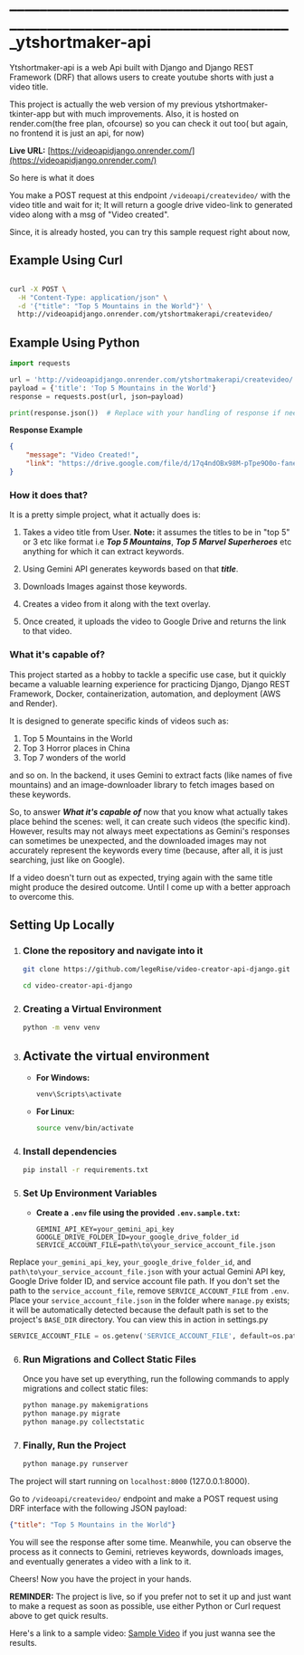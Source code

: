 # ___________________________________________________________________________ytshortmaker-api

Ytshortmaker-api is a web Api built with Django and Django REST Framework (DRF) that allows users to create youtube shorts with just a video title.

This project is actually the web version of my previous ytshortmaker-tkinter-app but with much improvements. Also, it is hosted on render.com(the free plan, ofcourse) so you can check it out too( but again, no frontend it is just an api, for now)

**Live URL:** [https://videoapidjango.onrender.com/](https://videoapidjango.onrender.com/)

So here is what it does

You make a POST request at this endpoint `/videoapi/createvideo/` with the video title and wait for it; It will return a google drive video-link to generated video along with a msg of "Video created".

Since, it is already hosted, you can try this sample request right about now,


## Example Using Curl

```sh

curl -X POST \
  -H "Content-Type: application/json" \
  -d '{"title": "Top 5 Mountains in the World"}' \
  http://videoapidjango.onrender.com/ytshortmakerapi/createvideo/
```

## Example Using Python
```python
import requests

url = 'http://videoapidjango.onrender.com/ytshortmakerapi/createvideo/'
payload = {'title': 'Top 5 Mountains in the World'}
response = requests.post(url, json=payload)

print(response.json())  # Replace with your handling of response if needed
```


**Response Example**

```json
{
    "message": "Video Created!",
    "link": "https://drive.google.com/file/d/17q4ndOBx98M-pTpe9O0o-faneRxA9hkx/view?usp=drivesdk"
}
```

### How it does that?

It is a pretty simple project, what it actually does is:

1. Takes a video title from User. **Note:** it assumes the titles to be in "top 5" or 3 etc like format i.e ***Top 5 Mountains***, ***Top 5 Marvel Superheroes*** etc anything for which it can extract keywords.
   
2. Using Gemini API generates keywords based on that ***title***.

3. Downloads Images against those keywords.

4. Creates a video from it along with the text overlay.

5. Once created, it uploads the video to Google Drive and returns the link to that video.



### What it's capable of?

This project started as a hobby to tackle a specific use case, but it quickly became a valuable learning experience for practicing Django, Django REST Framework, Docker, containerization, automation, and deployment (AWS and Render).

It is designed to generate specific kinds of videos such as:
1. Top 5 Mountains in the World
2. Top 3 Horror places in China
3. Top 7 wonders of the world

and so on. In the backend, it uses Gemini to extract facts (like names of five mountains) and an image-downloader library to fetch images based on these keywords.

So, to answer ***What it's capable of*** now that you know what actually takes place behind the scenes: well, it can create such videos (the specific kind). However, results may not always meet expectations as Gemini's responses can sometimes be unexpected, and the downloaded images may not accurately represent the keywords every time (because, after all, it is just searching, just like on Google).

If a video doesn't turn out as expected, trying again with the same title might produce the desired outcome. Until I come up with a better approach to overcome this.




## Setting Up Locally

1. ### Clone the repository and navigate into it
   ```sh
   git clone https://github.com/legeRise/video-creator-api-django.git
   ```
   ```sh
   cd video-creator-api-django
   ```

2. ### Creating a Virtual Environment

    ```sh
   python -m venv venv
    ```

3. ## Activate the virtual environment

   - **For Windows:**
     ```sh
     venv\Scripts\activate
     ```

   - **For Linux:**
     ```sh
     source venv/bin/activate
     ```


4. ### Install dependencies
   ```sh
   pip install -r requirements.txt
   ```

5. ### Set Up Environment Variables

   - **Create a `.env` file using the provided `.env.sample.txt`:**

     ```
     GEMINI_API_KEY=your_gemini_api_key
     GOOGLE_DRIVE_FOLDER_ID=your_google_drive_folder_id
     SERVICE_ACCOUNT_FILE=path\to\your_service_account_file.json 
     ```
     
Replace `your_gemini_api_key`, `your_google_drive_folder_id`, and `path\to\your_service_account_file.json` with your actual Gemini API key, Google Drive folder ID, and service account file path. If you don't set the path to the `service_account_file`, remove `SERVICE_ACCOUNT_FILE` from `.env`. Place your `service_account_file.json` in the folder where `manage.py` exists; it will be automatically detected because the default path is set to the project's `BASE_DIR` directory. You can view this in action in settings.py
     
     
```python
SERVICE_ACCOUNT_FILE = os.getenv('SERVICE_ACCOUNT_FILE', default=os.path.join(BASE_DIR, 'service_account_file.json'))
```


     

6. ### Run Migrations and Collect Static Files

   Once you have set up everything, run the following commands to apply migrations and collect static files:

   ```sh
   python manage.py makemigrations
   python manage.py migrate
   python manage.py collectstatic
   ```

7. ### Finally, Run the Project

   ```sh
   python manage.py runserver
   ```


The project will start running on `localhost:8000` (127.0.0.1:8000). 

Go to `/videoapi/createvideo/` endpoint and make a POST request using DRF interface with the following JSON payload:

```json
{"title": "Top 5 Mountains in the World"}
```

You will see the response after some time. Meanwhile, you can observe the process as it connects to Gemini, retrieves keywords, downloads images, and eventually generates a video with a link to it.

Cheers! Now you have the project in your hands.

**REMINDER:** The project is live, so if you prefer not to set it up and just want to make a request as soon as possible, use either Python or Curl request above to get quick results.

Here's a link to a sample video: [Sample Video](https://drive.google.com/file/d/17q4ndOBx98M-pTpe9O0o-faneRxA9hkx/view?usp=drive_link) if you just wanna see the results.







